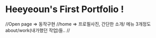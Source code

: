 # Heeyeoun's First Portfolio !

//Open page => 동작구현
//home => 프로필사진, 간단한 소개/ 메뉴 3개정도 about/work(내가했던 작업)들..
//
